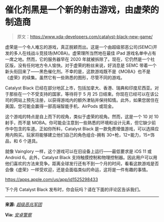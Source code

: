 # 催化剂黑是一个新的射击游戏，由虚荣的制造商

> 原文：<https://www.xda-developers.com/catalyst-black-new-game/>

虚荣是一个令人难忘的游戏，真正脱颖而出。这是一个由超级邪恶公司(SEMC)开发的多人在线战斗竞技场(MOBA)。虚荣理所当然地在最佳 iPad 游戏名单中占有一席之地。然而，它的服务器早在 2020 年就被拆除了。现在，它仍然是一个社区版，没有任何地方令人愉快。对于虚荣的粉丝来说，好消息是 SEMC 带着一个新头衔回来了——黑色催化剂。不幸的是，这款游戏既不是《MOBA》也不是《虚荣》的续集。虽然它有一些熟悉的图形，尽管不同的游戏。

Catalyst Black 已经在部分地区上市，包括加拿大、香港、瑞典和印度尼西亚。对于那些在一个不受支持的国家，等待将于 5 月 25 日结束。你现在已经可以在该公司的网站上预先注册，以获得游戏内的额外津贴并保持知情。此外，如果您居住在美国，您可能会赢得一部高端智能手机、AirPods 或现金。

这个游戏的特点是自上而下的视角，类似于虚荣的视角。然而，这是一个 10 对 10 射手，而不是 MOBA。你可能会注意到一些熟悉的环境和设计元素，但它缺少前作中包含的车道。正如你所料，Catalyst Black 是一款免费增值游戏，可以选择应用内购买。玩家将能够建立他们自己的角色组合-拥有 30+枪，12+能力，15+饰品，和 6 个道具。

就像 Vainglory 一样，这个游戏可以在旧设备上运行——最低要求是 iOS 11 或 Android 6。此外，Catalyst Black 支持触摸控制和物理控制器。因此用户可以用他们喜欢的方法来竞争。距离全球发行还有不到一个月的时间，看看这款游戏是否会像《虚荣》一样受欢迎，还是会面临类似的命运，这将是一件有趣的事情。

https://apps.apple.com/us/app/id1525298433

下个月 Catalyst Black 发布时，你会玩吗？请在下面的评论区告诉我们。

* * *

**来源:** [*超级恶兆军团*](https://catalystblack.com/)

**Via:** [*安卓警察*](https://www.androidpolice.com/vainglory-super-evil-megacorp-catalyst-black/)